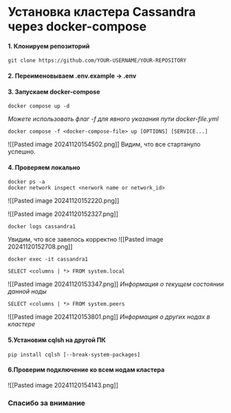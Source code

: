 # Установка кластера Cassandra через docker-compose
#### 1. Клонируем репозиторий

```shell
git clone https://github.com/YOUR-USERNAME/YOUR-REPOSITORY
```

#### 2. Переименовываем .env.example -> .env

#### 3. Запускаем docker-compose 
```shell
docker compose up -d
```

*Можете использовать флаг -f для явного указания пути docker-file.yml*
```shell
docker compose -f <docker-compose-file> up [OPTIONS] [SERVICE...]
```

![[Pasted image 20241120154502.png]]
Видим, что все стартануло успешно.

#### 4. Проверяем локально

```shell
docker ps -a
docker network inspect <nerwork name or network_id>
```

![[Pasted image 20241120152220.png]]

![[Pasted image 20241120152327.png]]

```shell
docker logs cassandra1
```

Увидим, что все завелось корректно
![[Pasted image 20241120152708.png]]

```shell
docker exec -it cassandra1

SELECT <columns | *> FROM system.local
```

![[Pasted image 20241120153347.png]]
*Информация о текущем состоянии данной ноды*

```shell
SELECT <columns | *> FROM system.peers
```

![[Pasted image 20241120153801.png]]
*Информация о других нодах в кластере*

#### 5.Установим cqlsh на другой ПК

```shell
pip install cqlsh [--break-system-packages]
```

#### 6.Проверим подключение ко всем нодам кластера

![[Pasted image 20241120154143.png]]

### Спасибо за внимание